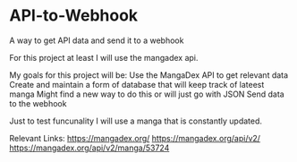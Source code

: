 # API-to-Webhook
A way to get API data and send it to a webhook

For this project at least I will use the mangadex api. 

My goals for this project will be:
  Use the MangaDex API to get relevant data
  Create and maintain a form of database that will keep track of lateest manga
    Might find a new way to do this or will just go with JSON
  Send data to the webhook
  
Just to test funcunality I will use a manga that is constantly updated.

Relevant Links:
  https://mangadex.org/
  https://mangadex.org/api/v2/
  https://mangadex.org/api/v2/manga/53724
